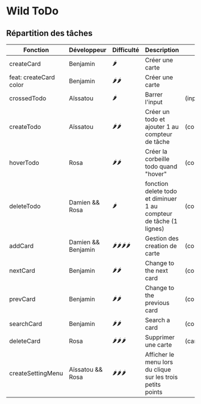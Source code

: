 # Wild ToDo

## Répartition des tâches

| Fonction               | Développeur        | Difficulté | Description                                                        | params           | Done |
| ---------------------- | ------------------ | ---------- | ------------------------------------------------------------------ | ---------------- | ---- |
| createCard             | Benjamin           | 🌶️         | Créer une carte                                                    |                  | [x]  |
| feat: createCard color | Benjamin           | 🌶️🌶️       | Créer une carte                                                    |                  | [x]  |
| crossedTodo            | Aïssatou           | 🌶️         | Barrer l'input                                                     | (input)          | [ ]  |
| createTodo             | Aïssatou           | 🌶️🌶️       | Créer un todo et ajouter 1 au compteur de tâche                    | (container)      | [ ]  |
| hoverTodo              | Rosa               | 🌶️🌶️       | Créer la corbeille todo quand "hover"                              | (containerInput) | [ ]  |
| deleteTodo             | Damien && Rosa     | 🌶️         | fonction delete todo et diminuer 1 au compteur de tâche (1 lignes) | (containerInput) | [ ]  |
| addCard                | Damien && Benjamin | 🌶️🌶️🌶️🌶️   | Gestion des creation de carte                                      | (containerCard)  | [ ]  |
| nextCard               | Benjamin           | 🌶️🌶️       | Change to the next card                                            | (containerCard)  | [ ]  |
| prevCard               | Benjamin           | 🌶️🌶️       | Change to the previous card                                        | (containerCard)  | [ ]  |
| searchCard             | Benjamin           | 🌶️🌶️       | Search a card                                                      | (containerCard)  | [ ]  |
| deleteCard             | Rosa               | 🌶️🌶️🌶️     | Supprimer une carte                                                | (card)           | [ ]  |
| createSettingMenu      | Aïssatou && Rosa   | 🌶️🌶️🌶️     | Afficher le menu lors du clique sur les trois petits points        |                  | [ ]  |

